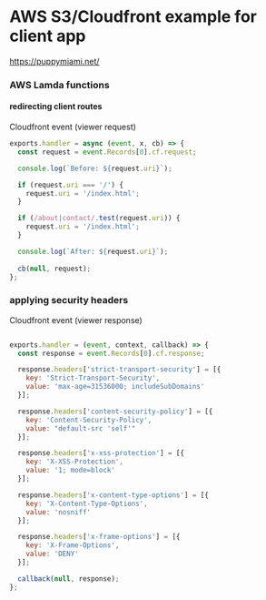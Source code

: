 # AWS S3/Cloudfront example for client app

https://puppymiami.net/


### AWS Lamda functions


#### redirecting client routes

Cloudfront event (viewer request)

```js
exports.handler = async (event, x, cb) => {
  const request = event.Records[0].cf.request;

  console.log(`Before: ${request.uri}`);

  if (request.uri === '/') {
    request.uri = '/index.html';
  }

  if (/about|contact/.test(request.uri)) {
    request.uri = '/index.html';
  }

  console.log(`After: ${request.uri}`);
  
  cb(null, request);
};
```


### applying security headers

Cloudfront event (viewer response)

```js

exports.handler = (event, context, callback) => {
  const response = event.Records[0].cf.response;

  response.headers['strict-transport-security'] = [{
    key: 'Strict-Transport-Security',
    value: 'max-age=31536000; includeSubDomains'
  }];

  response.headers['content-security-policy'] = [{
    key: 'Content-Security-Policy',
    value: "default-src 'self'"
  }];

  response.headers['x-xss-protection'] = [{
    key: 'X-XSS-Protection',
    value: '1; mode=block'
  }];

  response.headers['x-content-type-options'] = [{
    key: 'X-Content-Type-Options',
    value: 'nosniff'
  }];

  response.headers['x-frame-options'] = [{
    key: 'X-Frame-Options',
    value: 'DENY'
  }];

  callback(null, response);
};
```